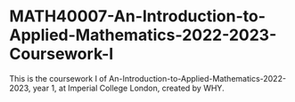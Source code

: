 # MATH40007-An-Introduction-to-Applied-Mathematics-2022-2023-Coursework-I
This is the coursework I of An-Introduction-to-Applied-Mathematics-2022-2023, year 1, at Imperial College London, created by WHY.
